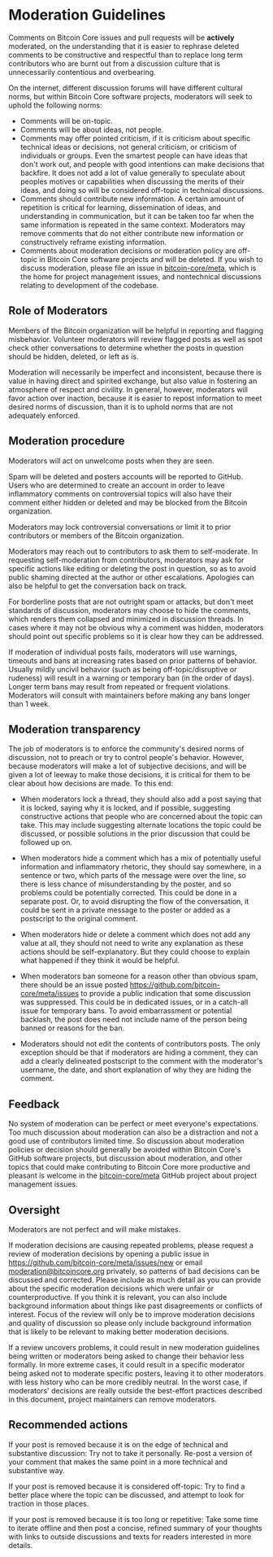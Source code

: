 # Moderation Guidelines

Comments on Bitcoin Core issues and pull requests will be **actively** moderated, on the understanding that it is easier to rephrase deleted comments to be constructive and respectful than to replace long term contributors who are burnt out from a discussion culture that is unnecessarily contentious and overbearing.

On the internet, different discussion forums will have different cultural norms, but within Bitcoin Core software projects, moderators will seek to uphold the following norms:

- Comments will be on-topic.
- Comments will be about ideas, not people.
- Comments may offer pointed criticism, if it is criticism about specific technical ideas or decisions, not general criticism, or criticism of individuals or groups. Even the smartest people can have ideas that don't work out, and people with good intentions can make decisions that backfire. It does not add a lot of value generally to speculate about peoples motives or capabilities when discussing the merits of their ideas, and doing so will be considered off-topic in technical discussions.
- Comments should contribute new information. A certain amount of repetition is critical for learning, dissemination of ideas, and understanding in communication, but it can be taken too far when the same information is repeated in the same context. Moderators may remove comments that do not either contribute new information or constructively reframe existing information.
- Comments about moderation decisions or moderation policy are off-topic in Bitcoin Core software projects and will be deleted. If you wish to discuss moderation, please file an issue in [bitcoin-core/meta](https://github.com/bitcoin-core/meta/issues/new), which is the home for project management issues, and nontechnical discussions relating to development of the codebase.

## Role of Moderators

Members of the Bitcoin organization will be helpful in reporting and flagging misbehavior. Volunteer moderators will review flagged posts as well as spot check other conversations to determine whether the posts in question should be hidden, deleted, or left as is.

Moderation will necessarily be imperfect and inconsistent, because there is value in having direct and spirited exchange, but also value in fostering an atmosphere of respect and civility. In general, however, moderators will favor action over inaction, because it is easier to repost information to meet desired norms of discussion, than it is to uphold norms that are not adequately enforced.

## Moderation procedure

Moderators will act on unwelcome posts when they are seen.

Spam will be deleted and posters accounts will be reported to GitHub. Users who are determined to create an account in order to leave inflammatory comments on controversial topics will also have their comment either hidden or deleted and may be blocked from the Bitcoin organization.

Moderators may lock controversial conversations or limit it to prior contributors or members of the Bitcoin organization.

Moderators may reach out to contributors to ask them to self-moderate. In requesting self-moderation from contributors, moderators may ask for specific actions like editing or deleting the post in question, so as to avoid public shaming directed at the author or other escalations. Apologies can also be helpful to get the conversation back on track.

For borderline posts that are not outright spam or attacks, but don't meet standards of discussion, moderators may choose to hide the comments, which renders them collapsed and minimized in discussion threads. In cases where it may not be obvious why a comment was hidden, moderators should point out specific problems so it is clear how they can be addressed.

If moderation of individual posts fails, moderators will use warnings, timeouts and bans at increasing rates based on prior patterns of behavior. Usually mildly uncivil behavior (such as being off-topic/disruptive or rudeness) will result in a warning or temporary ban (in the order of days). Longer term bans may result from repeated or frequent violations. Moderators will consult with maintainers before making any bans longer than 1 week.

## Moderation transparency

The job of moderators is to enforce the community's desired norms of discussion, not to preach or try to control people's behavior. However, because moderators will make a lot of subjective decisions, and will be given a lot of leeway to make those decisions, it is critical for them to be clear about how decisions are made. To this end:

- When moderators lock a thread, they should also add a post saying that it is locked, saying why it is locked, and if possible, suggesting constructive actions that people who are concerned about the topic can take. This may include suggesting alternate locations the topic could be discussed, or possible solutions in the prior discussion that could be followed up on.

- When moderators hide a comment which has a mix of potentially useful information and inflammatory rhetoric, they should say somewhere, in a sentence or two, which parts of the message were over the line, so there is less chance of misunderstanding by the poster, and so problems could be potentially corrected. This could be done in a separate post. Or, to avoid disrupting the flow of the conversation, it could be sent in a private message to the poster or added as a postscript to the original comment.

- When moderators hide or delete a comment which does not add any value at all, they should not need to write any explanation as these actions should be self-explanatory. But they could choose to explain what happened if they think it would be helpful.

- When moderators ban someone for a reason other than obvious spam, there should be an issue posted https://github.com/bitcoin-core/meta/issues to provide a public indication that some discussion was suppressed. This could be in dedicated issues, or in a catch-all issue for temporary bans. To avoid embarrassment or potential backlash, the post does need not include name of the person being banned or reasons for the ban.

- Moderators should not edit the contents of contributors posts. The only exception should be that if moderators are hiding a comment, they can add a clearly delineated postscript to the comment with the moderator's username, the date, and short explanation of why they are hiding the comment.

## Feedback

No system of moderation can be perfect or meet everyone's expectations. Too much discussion about moderation can also be a distraction and not a good use of contributors limited time. So discussion about moderation policies or decision should generally be avoided within Bitcoin Core's GitHub software projects, but discussion about moderation, and other topics that could make contributing to Bitcoin Core more productive and pleasant is welcome in the [bitcoin-core/meta](https://github.com/bitcoin-core/meta) GitHub project about project management issues.

## Oversight

Moderators are not perfect and will make mistakes.

If moderation decisions are causing repeated problems, please request a review of moderation decisions by opening a public issue in https://github.com/bitcoin-core/meta/issues/new or email moderation@bitcoincore.org privately, so patterns of bad decisions can be discussed and corrected. Please include as much detail as you can provide about the specific moderation decisions which were unfair or counterproductive. If you think it is relevant, you can also include background information about things like past disagreements or conflicts of interest. Focus of the review will only be to improve moderation decisions and quality of discussion so please only include background information that is likely to be relevant to making better moderation decisions.

If a review uncovers problems, it could result in new moderation guidelines being written or moderators being asked to change their behavior less formally. In more extreme cases, it could result in a specific moderator being asked not to moderate specific posters, leaving it to other moderators with less history who can be more credibly neutral. In the worst case, if moderators' decisions are really outside the best-effort practices described in this document, project maintainers can remove moderators.

## Recommended actions

If your post is removed because it is on the edge of technical and substantive discussion: Try not to take it personally. Re-post a version of your comment that makes the same point in a more technical and substantive way.

If your post is removed because it is considered off-topic: Try to find a better place where the topic can be discussed, and attempt to look for traction in those places.

If your post is removed because it is too long or repetitive: Take some time to iterate offline and then post a concise, refined summary of your thoughts with links to outside discussions and texts for readers interested in more details.
